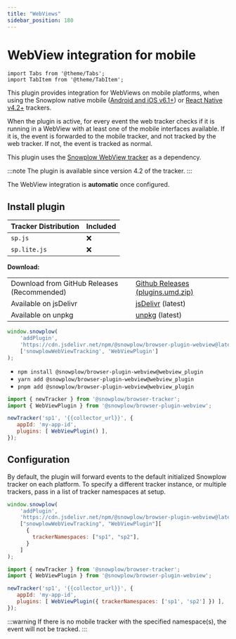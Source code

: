 ```yaml
---
title: "WebViews"
sidebar_position: 180
---
```


# WebView integration for mobile

```mdx-code-block
import Tabs from '@theme/Tabs';
import TabItem from '@theme/TabItem';
```

This plugin provides integration for WebViews on mobile platforms, when using the Snowplow native mobile ([Android and iOS v6.1+](/docs/sources/trackers/mobile-trackers/hybrid-apps/index.md)) or [React Native v4.2+](docs/sources/trackers/react-native-tracker/hybrid-apps/index.md) trackers.

When the plugin is active, for every event the web tracker checks if it is running in a WebView with at least one of the mobile interfaces available. If it is, the event is forwarded to the mobile tracker, and not tracked by the web tracker. If not, the event is tracked as normal.

This plugin uses the [Snowplow WebView tracker](/docs/sources/trackers/webview-tracker/index.md) as a dependency.

:::note
The plugin is available since version 4.2 of the tracker.
:::

The WebView integration is **automatic** once configured.

## Install plugin

<Tabs groupId="platform" queryString>
  <TabItem value="js" label="JavaScript (tag)" default>

| Tracker Distribution | Included |
| -------------------- | -------- |
| `sp.js`              | ❌        |
| `sp.lite.js`         | ❌        |

**Download:**

<table><tbody><tr><td>Download from GitHub Releases (Recommended)</td><td><a href="https://github.com/snowplow/snowplow-javascript-tracker/releases">Github Releases (plugins.umd.zip)</a></td></tr><tr><td>Available on jsDelivr</td><td><a href="https://cdn.jsdelivr.net/npm/@snowplow/browser-plugin-webview@latest/dist/index.umd.min.js">jsDelivr</a> (latest)</td></tr><tr><td>Available on unpkg</td><td><a href="https://unpkg.com/@snowplow/browser-plugin-webview@latest/dist/index.umd.min.js">unpkg</a> (latest)</td></tr></tbody></table>

```javascript
window.snowplow(
    'addPlugin',
    'https://cdn.jsdelivr.net/npm/@snowplow/browser-plugin-webview@latest/dist/index.umd.min.js',
    ['snowplowWebViewTracking', 'WebViewPlugin']
);
```

  </TabItem>
  <TabItem value="browser" label="Browser (npm)">

- `npm install @snowplow/browser-plugin-webview@webview_plugin`
- `yarn add @snowplow/browser-plugin-webview@webview_plugin`
- `pnpm add @snowplow/browser-plugin-webview@webview_plugin`

```javascript
import { newTracker } from '@snowplow/browser-tracker';
import { WebViewPlugin } from '@snowplow/browser-plugin-webview';

newTracker('sp1', '{{collector_url}}', {
   appId: 'my-app-id',
   plugins: [ WebViewPlugin() ],
});
```

</TabItem>
</Tabs>

## Configuration

By default, the plugin will forward events to the default initialized Snowplow tracker on each platform. To specify a different tracker instance, or multiple trackers, pass in a list of tracker namespaces at setup.

<Tabs groupId="platform" queryString>
  <TabItem value="js" label="JavaScript (tag)" default>

```javascript
window.snowplow(
    'addPlugin',
    'https://cdn.jsdelivr.net/npm/@snowplow/browser-plugin-webview@latest/dist/index.umd.min.js',
    ["snowplowWebViewTracking", "WebViewPlugin"][
      {
        trackerNamespaces: ["sp1", "sp2"],
      }
    ]
);
```

  </TabItem>
  <TabItem value="browser" label="Browser (npm)">

```javascript
import { newTracker } from '@snowplow/browser-tracker';
import { WebViewPlugin } from '@snowplow/browser-plugin-webview';

newTracker('sp1', '{{collector_url}}', {
   appId: 'my-app-id',
   plugins: [ WebViewPlugin({ trackerNamespaces: ['sp1', 'sp2'] }) ],
});
```

</TabItem>
</Tabs>

:::warning
If there is no mobile tracker with the specified namespace(s), the event will not be tracked.
:::
